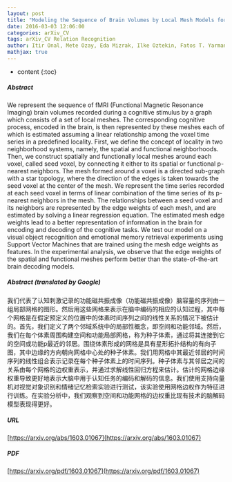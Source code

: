 ```yaml
---
layout: post
title: "Modeling the Sequence of Brain Volumes by Local Mesh Models for Brain Decoding"
date: 2016-03-03 12:06:00
categories: arXiv_CV
tags: arXiv_CV Relation Recognition
author: Itir Onal, Mete Ozay, Eda Mizrak, Ilke Oztekin, Fatos T. Yarman Vural
mathjax: true
---
```


* content
{:toc}

##### Abstract
We represent the sequence of fMRI (Functional Magnetic Resonance Imaging) brain volumes recorded during a cognitive stimulus by a graph which consists of a set of local meshes. The corresponding cognitive process, encoded in the brain, is then represented by these meshes each of which is estimated assuming a linear relationship among the voxel time series in a predefined locality. First, we define the concept of locality in two neighborhood systems, namely, the spatial and functional neighborhoods. Then, we construct spatially and functionally local meshes around each voxel, called seed voxel, by connecting it either to its spatial or functional p-nearest neighbors. The mesh formed around a voxel is a directed sub-graph with a star topology, where the direction of the edges is taken towards the seed voxel at the center of the mesh. We represent the time series recorded at each seed voxel in terms of linear combination of the time series of its p-nearest neighbors in the mesh. The relationships between a seed voxel and its neighbors are represented by the edge weights of each mesh, and are estimated by solving a linear regression equation. The estimated mesh edge weights lead to a better representation of information in the brain for encoding and decoding of the cognitive tasks. We test our model on a visual object recognition and emotional memory retrieval experiments using Support Vector Machines that are trained using the mesh edge weights as features. In the experimental analysis, we observe that the edge weights of the spatial and functional meshes perform better than the state-of-the-art brain decoding models.

##### Abstract (translated by Google)
我们代表了认知刺激记录的功能磁共振成像（功能磁共振成像）脑容量的序列由一组局部网格的图形。然后用这些网格来表示在脑中编码的相应的认知过程，其中每个网格是在假定预定义的位置中的体素时间序列之间的线性关系的情况下被估计的。首先，我们定义了两个邻域系统中的局部性概念，即空间和功能邻域。然后，我们在每个体素周围构建空间和功能局部网格，称为种子体素，通过将其连接到它的空间或功能p最近的邻居。围绕体素形成的网格是具有星形拓扑结构的有向子图，其中边缘的方向朝向网格中心处的种子体素。我们用网格中其最近邻居的时间序列的线性组合表示记录在每个种子体素上的时间序列。种子体素与其邻居之间的关系由每个网格的边权重表示，并通过求解线性回归方程来估计。估计的网格边缘权重导致更好地表示大脑中用于认知任务的编码和解码的信息。我们使用支持向量机对视觉对象识别和情绪记忆检索实验进行测试，该实验使用网格边权作为特征进行训练。在实验分析中，我们观察到空间和功能网格的边权重比现有技术的脑解码模型表现得更好。

##### URL
[https://arxiv.org/abs/1603.01067](https://arxiv.org/abs/1603.01067)

##### PDF
[https://arxiv.org/pdf/1603.01067](https://arxiv.org/pdf/1603.01067)

